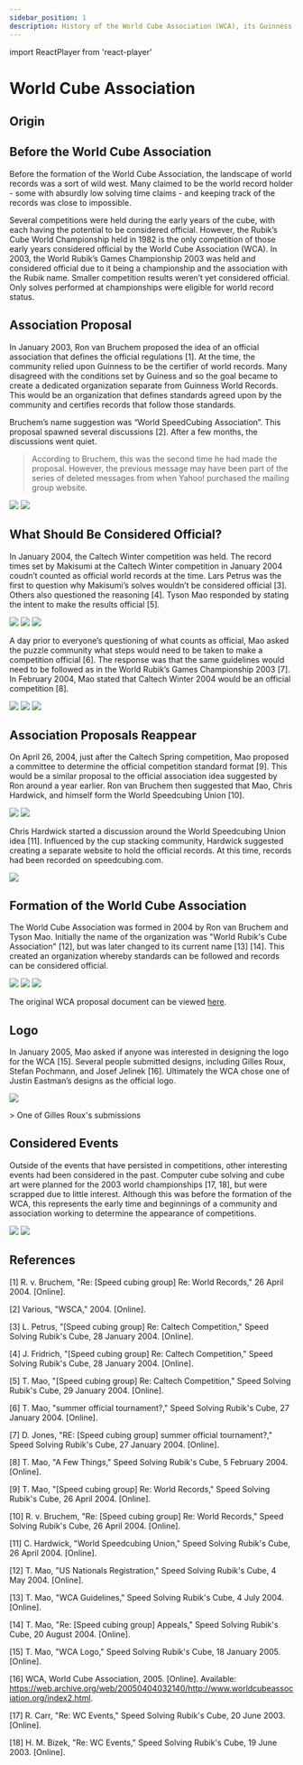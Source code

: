 ```yaml
---
sidebar_position: 1
description: History of the World Cube Association (WCA), its Guinness World Records origins, and making world records official.
---
```


import ReactPlayer from 'react-player'

# World Cube Association

## Origin

## Before the World Cube Association

Before the formation of the World Cube Association, the landscape of world records was a sort of wild west. Many claimed to be the world record holder - some with absurdly low solving time claims - and keeping track of the records was close to impossible.

Several competitions were held during the early years of the cube, with each having the potential to be considered official. However, the Rubik’s Cube World Championship held in 1982 is the only competition of those early years considered official by the World Cube Association (WCA). In 2003, the World Rubik’s Games Championship 2003 was held and considered official due to it being a championship and the association with the Rubik name. Smaller competition results weren’t yet considered official. Only solves performed at championships were eligible for world record status.

## Association Proposal

In January 2003, Ron van Bruchem proposed the idea of an official association that defines the official regulations [1]. At the time, the community relied upon Guinness to be the certifier of world records. Many disagreed with the conditions set by Guiness and so the goal became to create a dedicated organization separate from Guinness World Records. This would be an organization that defines standards agreed upon by the community and certifies records that follow those standards.

Bruchem’s name suggestion was “World SpeedCubing Association”. This proposal spawned several discussions [2]. After a few months, the discussions went quiet.

> According to Bruchem, this was the second time he had made the proposal. However, the previous message may have been part of the series of deleted messages from when Yahoo! purchased the mailing group website.

![](img/WCA/Bruchem2.png)
![](img/WCA/WSCA.png)

## What Should Be Considered Official?

In January 2004, the Caltech Winter competition was held. The record times set by Makisumi at the Caltech Winter competition in January 2004 coudn’t counted as official world records at the time. Lars Petrus was the first to question why Makisumi’s solves wouldn’t be considered official [3]. Others also questioned the reasoning [4]. Tyson Mao responded by stating the intent to make the results official [5].

![](img/WCA/Petrus1.png)
![](img/WCA/Fridrich1.png)
![](img/WCA/Mao4.png)

A day prior to everyone’s questioning of what counts as official, Mao asked the puzzle community what steps would need to be taken to make a competition official [6]. The response was that the same guidelines would need to be followed as in the World Rubik’s Games Championship 2003 [7]. In February 2004, Mao stated that Caltech Winter 2004 would be an official competition [8].

![](img/WCA/Mao5.png)
![](img/WCA/Jones1.png)
![](img/WCA/Mao6.png)

## Association Proposals Reappear

On April 26, 2004, just after the Caltech Spring competition, Mao proposed a committee to determine the official competition standard format [9]. This would be a similar proposal to the official association idea suggested by Ron around a year earlier. Ron van Bruchem then suggested that Mao, Chris Hardwick, and himself form the World Speedcubing Union [10].

![](img/WCA/Mao7.png)
![](img/WCA/Bruchem1.png)

Chris Hardwick started a discussion around the World Speedcubing Union idea [11]. Influenced by the cup stacking community, Hardwick suggested creating a separate website to hold the official records. At this time, records had been recorded on speedcubing.com.

![](img/WCA/Hardwick1.png)

## Formation of the World Cube Association

The World Cube Association was formed in 2004 by Ron van Bruchem and Tyson Mao. Initially the name of the organization was "World Rubik's Cube Association" [12], but was later changed to its current name [13] [14]. This created an organization whereby standards can be followed and records can be considered official.

![](img/WCA/Mao1.png)
![](img/WCA/Mao2.png)
![](img/WCA/Mao3.png)

The original WCA proposal document can be viewed <a href="/archive/wca.htm">here</a>.

## Logo

In January 2005, Mao asked if anyone was interested in designing the logo for the WCA [15]. Several people submitted designs, including Gilles Roux, Stefan Pochmann, and Josef Jelinek [16]. Ultimately the WCA chose one of Justin Eastman’s designs as the official logo.

![](img/WCA/Logo2.gif)

<div className='player-wrapper'>
<ReactPlayer
          className='react-player'
          playing controls url='/videos/wcb4.mp4'
          playing={false}
          width='100%'
          height='100%'
        />
</div>
> One of Gilles Roux's submissions

## Considered Events

Outside of the events that have persisted in competitions, other interesting events had been considered in the past. Computer cube solving and cube art were planned for the 2003 world championships [17, 18], but were scrapped due to little interest. Although this was before the formation of the WCA, this represents the early time and beginnings of a community and association working to determine the appearance of competitions.

![](img/WCA/ComputerCubes.png)
![](img/WCA/CubeArt.png)

## References

[1] R. v. Bruchem, "Re: [Speed cubing group] Re: World Records," 26 April 2004. [Online].

[2] Various, "WSCA," 2004. [Online].

[3] L. Petrus, "[Speed cubing group] Re: Caltech Competition," Speed Solving Rubik's Cube, 28 January 2004. [Online].

[4] J. Fridrich, "[Speed cubing group] Re: Caltech Competition," Speed Solving Rubik's Cube, 28 January 2004. [Online].

[5] T. Mao, "[Speed cubing group] Re: Caltech Competition," Speed Solving Rubik's Cube, 29 January 2004. [Online].

[6] T. Mao, "summer official tournament?," Speed Solving Rubik's Cube, 27 January 2004. [Online].

[7] D. Jones, "RE: [Speed cubing group] summer official tournament?," Speed Solving Rubik's Cube, 27 January 2004. [Online].

[8] T. Mao, "A Few Things," Speed Solving Rubik's Cube, 5 February 2004. [Online].

[9] T. Mao, "[Speed cubing group] Re: World Records," Speed Solving Rubik's Cube, 26 April 2004. [Online].

[10] R. v. Bruchem, "Re: [Speed cubing group] Re: World Records," Speed Solving Rubik's Cube, 26 April 2004. [Online].

[11] C. Hardwick, "World Speedcubing Union," Speed Solving Rubik's Cube, 26 April 2004. [Online].

[12] T. Mao, "US Nationals Registration," Speed Solving Rubik's Cube, 4 May 2004. [Online].

[13] T. Mao, "WCA Guidelines," Speed Solving Rubik's Cube, 4 July 2004. [Online].

[14] T. Mao, "Re: [Speed cubing group] Appeals," Speed Solving Rubik's Cube, 20 August 2004. [Online].

[15] T. Mao, "WCA Logo," Speed Solving Rubik's Cube, 18 January 2005. [Online].

[16] WCA, World Cube Association, 2005. [Online]. Available: https://web.archive.org/web/20050404032140/http://www.worldcubeassociation.org/index2.html.

[17] R. Carr, "Re: WC Events," Speed Solving Rubik's Cube, 20 June 2003. [Online].

[18] H. M. Bizek, "Re: WC Events," Speed Solving Rubik's Cube, 19 June 2003. [Online].

